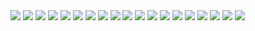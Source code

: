 <img src='../images/18.png' />
<img src='../images/19.png' />
<img src='../images/20.png' />
<img src='../images/21.png' />
<img src='../images/22.png' />
<img src='../images/23.png' />
<img src='../images/24.png' />
<img src='../images/25.png' />
<img src='../images/26.png' />
<img src='../images/27.png' />
<img src='../images/28.png' />
<img src='../images/29.png' />
<img src='../images/30.png' />
<img src='../images/31.png' />
<img src='../images/32.png' />
<img src='../images/33.png' />
<img src='../images/34.png' />
<img src='../images/35.png' />
<img src='../images/36.png' />